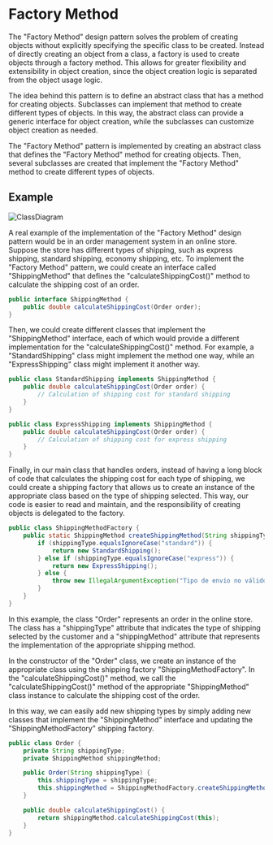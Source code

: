 # Factory Method

The "Factory Method" design pattern solves the problem of creating objects without explicitly specifying the specific class to be created. Instead of directly creating an object from a class, a factory is used to create objects through a factory method. This allows for greater flexibility and extensibility in object creation, since the object creation logic is separated from the object usage logic.

The idea behind this pattern is to define an abstract class that has a method for creating objects. Subclasses can implement that method to create different types of objects. In this way, the abstract class can provide a generic interface for object creation, while the subclasses can customize object creation as needed.

The "Factory Method" pattern is implemented by creating an abstract class that defines the "Factory Method" method for creating objects. Then, several subclasses are created that implement the "Factory Method" method to create different types of objects.

## Example

![ClassDiagram](../creational/classDiagrams/)

A real example of the implementation of the "Factory Method" design pattern would be in an order management system in an online store. Suppose the store has different types of shipping, such as express shipping, standard shipping, economy shipping, etc. To implement the "Factory Method" pattern, we could create an interface called "ShippingMethod" that defines the "calculateShippingCost()" method to calculate the shipping cost of an order.

``` java
public interface ShippingMethod {
    public double calculateShippingCost(Order order);
}
```

Then, we could create different classes that implement the "ShippingMethod" interface, each of which would provide a different implementation for the "calculateShippingCost()" method. For example, a "StandardShipping" class might implement the method one way, while an "ExpressShipping" class might implement it another way.

``` java
public class StandardShipping implements ShippingMethod {
    public double calculateShippingCost(Order order) {
        // Calculation of shipping cost for standard shipping
    }
}

public class ExpressShipping implements ShippingMethod {
    public double calculateShippingCost(Order order) {
        // Calculation of shipping cost for express shipping
    }
}
```

Finally, in our main class that handles orders, instead of having a long block of code that calculates the shipping cost for each type of shipping, we could create a shipping factory that allows us to create an instance of the appropriate class based on the type of shipping selected. This way, our code is easier to read and maintain, and the responsibility of creating objects is delegated to the factory.

``` java
public class ShippingMethodFactory {
    public static ShippingMethod createShippingMethod(String shippingType) {
        if (shippingType.equalsIgnoreCase("standard")) {
            return new StandardShipping();
        } else if (shippingType.equalsIgnoreCase("express")) {
            return new ExpressShipping();
        } else {
            throw new IllegalArgumentException("Tipo de envío no válido");
        }
    }
}
```
In this example, the class "Order" represents an order in the online store. The class has a "shippingType" attribute that indicates the type of shipping selected by the customer and a "shippingMethod" attribute that represents the implementation of the appropriate shipping method.

In the constructor of the "Order" class, we create an instance of the appropriate class using the shipping factory "ShippingMethodFactory". In the "calculateShippingCost()" method, we call the "calculateShippingCost()" method of the appropriate "ShippingMethod" class instance to calculate the shipping cost of the order.

In this way, we can easily add new shipping types by simply adding new classes that implement the "ShippingMethod" interface and updating the "ShippingMethodFactory" shipping factory.

```java
public class Order {
    private String shippingType;
    private ShippingMethod shippingMethod;

    public Order(String shippingType) {
        this.shippingType = shippingType;
        this.shippingMethod = ShippingMethodFactory.createShippingMethod(shippingType);
    }

    public double calculateShippingCost() {
        return shippingMethod.calculateShippingCost(this);
    }
}
```
